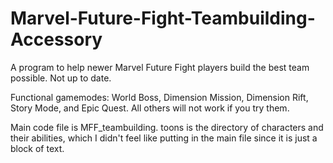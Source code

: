 # Marvel-Future-Fight-Teambuilding-Accessory
A program to help newer Marvel Future Fight players build the best team possible. Not up to date.  

Functional gamemodes: World Boss, Dimension Mission, Dimension Rift, Story Mode, and Epic Quest. All others will not work if you try them.  

Main code file is MFF_teambuilding. toons is the directory of characters and their abilities, which I didn't feel like putting in the main file since it is just a block of text. 
